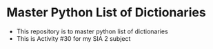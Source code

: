 # Master Python List of Dictionaries

- This repository is to master python list of dictionaries
- This is Activity #30 for my SIA 2 subject
